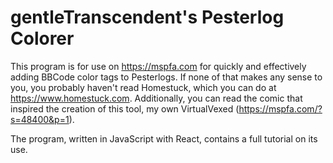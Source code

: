 # gentleTranscendent's Pesterlog Colorer
This program is for use on https://mspfa.com for quickly and effectively adding BBCode color tags to Pesterlogs. If none of that makes any sense to you, you probably haven't read Homestuck, which you can do at https://www.homestuck.com. Additionally, you can read the comic that inspired the creation of this tool, my own VirtualVexed (https://mspfa.com/?s=48400&p=1).

The program, written in JavaScript with React, contains a full tutorial on its use.
